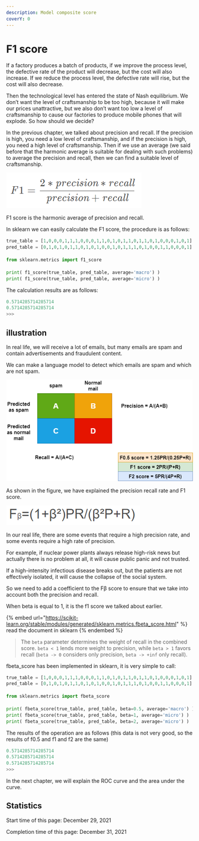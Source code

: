 ```yaml
---
description: Model composite score
coverY: 0
---
```


# F1 score

If a factory produces a batch of products, if we improve the process level, the defective rate of the product will decrease, but the cost will also increase. If we reduce the process level, the defective rate will rise, but the cost will also decrease.

Then the technological level has entered the state of Nash equilibrium. We don’t want the level of craftsmanship to be too high, because it will make our prices unattractive, but we also don’t want too low a level of craftsmanship to cause our factories to produce mobile phones that will explode. So how should we decide?

In the previous chapter, we talked about precision and recall. If the precision is high, you need a low level of craftsmanship, and if the precision is high, you need a high level of craftsmanship. Then if we use an average (we said before that the harmonic average is suitable for dealing with such problems) to average the precision and recall, then we can find a suitable level of craftsmanship.

![F1 score](<../.gitbook/assets/image (7).png>)

F1 score is the harmonic average of precision and recall.

In sklearn we can easily calculate the F1 score, the procedure is as follows:

```python
true_table = [1,0,0,0,1,1,1,0,0,0,1,1,0,1,0,1,1,0,1,1,0,1,0,0,0,1,0,1]
pred_table = [0,1,0,1,0,1,1,0,1,0,1,0,0,1,0,1,1,1,0,1,0,0,1,1,0,0,0,1]

from sklearn.metrics import f1_score

print( f1_score(true_table, pred_table, average='macro') )
print( f1_score(true_table, pred_table, average='micro') )
```

The calculation results are as follows:

```python
0.5714285714285714
0.5714285714285714
>>> 
```

## illustration

In real life, we will receive a lot of emails, but many emails are spam and contain advertisements and fraudulent content.

We can make a language model to detect which emails are spam and which are not spam.

![illustration](<../.gitbook/assets/image (5).png>)

As shown in the figure, we have explained the precision recall rate and F1 score.

![Fβ](<../.gitbook/assets/image (20).png>)

In our real life, there are some events that require a high precision rate, and some events require a high rate of precision.

For example, if nuclear power plants always release high-risk news but actually there is no problem at all, it will cause public panic and not trusted.

If a high-intensity infectious disease breaks out, but the patients are not effectively isolated, it will cause the collapse of the social system.

So we need to add a coefficient to the Fβ score to ensure that we take into account both the precision and recall.

When beta is equal to 1, it is the f1 score we talked about earlier.

{% embed url="https://scikit-learn.org/stable/modules/generated/sklearn.metrics.fbeta_score.html" %}
read the document in sklearn
{% endembed %}

> The `beta` parameter determines the weight of recall in the combined score. `beta < 1` lends more weight to precision, while `beta > 1` favors recall (`beta -> 0` considers only precision, `beta -> +inf` only recall).

fbeta\_score has been implemented in sklearn, it is very simple to call:

```python
true_table = [1,0,0,0,1,1,1,0,0,0,1,1,0,1,0,1,1,0,1,1,0,1,0,0,0,1,0,1]
pred_table = [0,1,0,1,0,1,1,0,1,0,1,0,0,1,0,1,1,1,0,1,0,0,1,1,0,0,0,1]

from sklearn.metrics import fbeta_score

print( fbeta_score(true_table, pred_table, beta=0.5, average='macro') )
print( fbeta_score(true_table, pred_table, beta=1, average='micro') )
print( fbeta_score(true_table, pred_table, beta=2, average='micro') )
```

The results of the operation are as follows (this data is not very good, so the results of f0.5 and f1 and f2 are the same)

```python
0.5714285714285714
0.5714285714285714
0.5714285714285714
>>> 
```

In the next chapter, we will explain the ROC curve and the area under the curve.

## Statistics

Start time of this page: December 29, 2021

Completion time of this page: December 31, 2021
